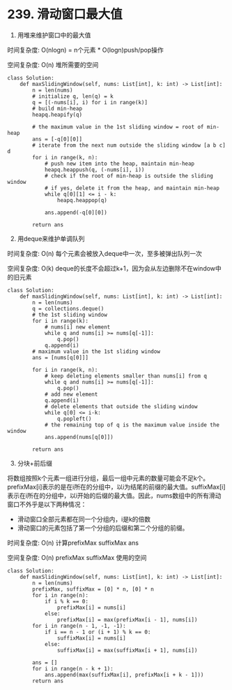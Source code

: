 # 239. 滑动窗口最大值

1. 用堆来维护窗口中的最大值

时间复杂度: O(nlogn) = n个元素 * O(logn)push/pop操作

空间复杂度: O(n) 堆所需要的空间

```python3
class Solution:
    def maxSlidingWindow(self, nums: List[int], k: int) -> List[int]:
        n = len(nums)
        # initialize q, len(q) = k
        q = [(-nums[i], i) for i in range(k)]
        # build min-heap
        heapq.heapify(q)

        # the maximum value in the 1st sliding window = root of min-heap
        ans = [-q[0][0]]
        # iterate from the next num outside the sliding window [a b c] d
        for i in range(k, n):
            # push new item into the heap, maintain min-heap
            heapq.heappush(q, (-nums[i], i))
            # check if the root of min-heap is outside the sliding window
            # if yes, delete it from the heap, and maintain min-heap
            while q[0][1] <= i - k:
                heapq.heappop(q)

            ans.append(-q[0][0])
        
        return ans
```

2. 用deque来维护单调队列

时间复杂度: O(n) 每个元素会被放入deque中一次，至多被弹出队列一次

空间复杂度: O(k) deque的长度不会超过k+1，因为会从左边删除不在window中的旧元素

```python3
class Solution:
    def maxSlidingWindow(self, nums: List[int], k: int) -> List[int]:
        n = len(nums)
        q = collections.deque()
        # the 1st sliding window
        for i in range(k):
            # nums[i] new element
            while q and nums[i] >= nums[q[-1]]:
                q.pop()
            q.append(i)
        # maximum value in the 1st sliding window
        ans = [nums[q[0]]]

        for i in range(k, n):
            # keep deleting elements smaller than nums[i] from q
            while q and nums[i] >= nums[q[-1]]:
                q.pop()
            # add new element
            q.append(i)
            # delete elements that outside the sliding window
            while q[0] <= i-k:
                q.popleft()
            # the remaining top of q is the maximum value inside the window
            ans.append(nums[q[0]])
        
        return ans
```

3. 分块+前后缀

将数组按照k个元素一组进行分组，最后一组中元素的数量可能会不足k个。prefixMax[i]表示的是在i所在的分组中，以i为结尾的前缀的最大值。suffixMax[i]表示在i所在的分组中，以i开始的后缀的最大值。因此，nums数组中的所有滑动窗口不外乎是以下两种情况：
- 滑动窗口全部元素都在同一个分组内，i是k的倍数
- 滑动窗口的元素包括了第一个分组的后缀和第二个分组的前缀。

时间复杂度: O(n) 计算prefixMax suffixMax ans

空间复杂度: O(n) prefixMax suffixMax 使用的空间

```python3
class Solution:
    def maxSlidingWindow(self, nums: List[int], k: int) -> List[int]:
        n = len(nums)
        prefixMax, suffixMax = [0] * n, [0] * n
        for i in range(n):
            if i % k == 0:
                prefixMax[i] = nums[i]
            else:
                prefixMax[i] = max(prefixMax[i - 1], nums[i])
        for i in range(n - 1, -1, -1):
            if i == n - 1 or (i + 1) % k == 0:
                suffixMax[i] = nums[i]
            else:
                suffixMax[i] = max(suffixMax[i + 1], nums[i])

        ans = []
        for i in range(n - k + 1):
            ans.append(max(suffixMax[i], prefixMax[i + k - 1]))
        return ans
```
